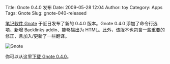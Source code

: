 Title: Gnote 0.4.0 发布
Date: 2009-05-28 12:04
Author: toy
Category: Apps
Tags: Gnote
Slug: gnote-040-released

[笔记软件 Gnote](http://linuxtoy.org/archives/gnote.html)
于近日发布了新的 0.4.0 版本。Gnote 0.4.0 添加了命令行选项、新增
Backlinks addin、能够输出为
HTML。此外，该版本也包含一些重要的修正，且加入/更新了一些翻译。

![Gnote](http://i.linuxtoy.org/images/2009/04/gnote.png)

你可以从这里[下载 Gnote
0.4.0](http://ftp.gnome.org/pub/GNOME/sources/gnote/0.4/)。
